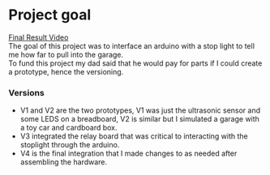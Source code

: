 # Project goal
[Final Result Video](https://youtu.be/7p7jBCEYopQ)  
The goal of this project was to interface an arduino with a stop light to tell me how far to pull into the garage.  
To fund this project my dad said that he would pay for parts if I could create a prototype, hence the versioning.  
### Versions
* V1 and V2 are the two prototypes, V1 was just the ultrasonic sensor and some LEDS on a breadboard, V2 is similar but I simulated a garage with a toy car and cardboard box.  
* V3 integrated the relay board that was critical to interacting with the stoplight through the arduino.  
* V4 is the final integration that I made changes to as needed after assembling the hardware.  
